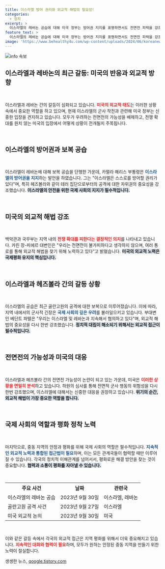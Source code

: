 ```yaml
---
title: 이스라엘 방어 권리와 외교적 해법의 필요성!
categories:
  - 정치
excerpt: >
  이스라엘의 레바논 공습에 대해 미국 정부는 방어권 지지를 표명하면서도 전면전 피력을 강조했다. 해리스 부통령은 외교적 해법의 중요성을 역설하며 전쟁 확대를 원치 않는 입장을 밝혔다. 긴장감이 고조되는 중동, 그 배경은 과연 무엇일까?
feature_text: >
  이스라엘의 레바논 공습에 대해 미국 정부는 방어권 지지를 표명하면서도 전면전 피력을 강조했다. 해리스 부통령은 외교적 해법의 중요성을 역설하며 전쟁 확대를 원치 않는 입장을 밝혔다. 긴장감이 고조되는 중동, 그 배경은 과연 무엇일까?
image: 'https://www.behealthy4u.com/wp-content/uploads/2024/06/koreanews.jpg'
---
```


<p><img src="https://www.behealthy4u.com/wp-content/uploads/2024/06/koreanews.jpg" alt="info 속보" /></p>

<h2 data-ke-size="size26">이스라엘과 레바논의 최근 갈등: 미국의 반응과 외교적 방향</h2>

<p data-ke-size="size16">&nbsp;</p>

<p>이스라엘과 레바논 간의 갈등이 심화되고 있습니다. <b><span style="color: #ee2323;">미국의 외교적 태도</span></b>는 이러한 상황 속에서 중요한 역할을 하고 있으며, 현재 이스라엘의 군사 작전과 관련해 미국 정부는 신중한 입장을 견지하고 있습니다. 모두가 우려하는 전면전의 가능성을 배제하고, 전쟁 확대를 원치 않는 미국의 입장에서 어떻게 상황이 전개될지 주목됩니다.</p>

<p data-ke-size="size16">&nbsp;</p>

<h2 data-ke-size="size26">이스라엘의 방어권과 보복 공습</h2>

<p data-ke-size="size16">&nbsp;</p>

<p>이스라엘이 레바논에 대해 보복 공습을 단행한 가운데, 카멀라 해리스 부통령은 <b><span style="color: #1a5490;">이스라엘의 방어권을 지지</span></b>하는 발언을 하였습니다. 그는 "이스라엘은 스스로를 방어할 권리가 있다"며, 특히 헤즈볼라와 같이 테러 집단으로부터의 공격에 대한 자위권의 중요성을 강조했습니다. <b><span style="background-color: #21538527;">이스라엘의 안전을 위한 국제 사회의 지지가 필수적입니다.</span></b></p>

<p data-ke-size="size16">&nbsp;</p>

<h2 data-ke-size="size26">미국의 외교적 해법 강조</h2>

<p data-ke-size="size16">&nbsp;</p>

<p>백악관과 국무부는 지역 내의 <b><span style="color: #ee2323;">전쟁 확대를 피한다는 결정적인 의지</span></b>를 나타내고 있습니다. 카린 장-피에르 대변인은 "우리는 전면전이 불가피하다고 생각하지 않으며, 여러 통로를 통해 외교적 해법을 찾기 위해 노력하고 있다”고 밝혔습니다. <b><span style="background-color: #21538527;">미국의 외교적 노력은 국제평화 유지의 핵심입니다.</span></b></p>

<p data-ke-size="size16">&nbsp;</p>

<h2 data-ke-size="size26">이스라엘과 헤즈볼라 간의 갈등 상황</h2>

<p data-ke-size="size16">&nbsp;</p>

<p>이스라엘의 공습은 최근 골란고원의 공격에 대한 보복으로 이루어졌습니다. 이에 따라, 지역 내에서의 군사적 긴장은 <b><span style="color: #1a5490;">국제 사회의 깊은 우려</span></b>를 불러일으키고 있습니다. 부대변인 베단트 파텔은 "우리는 이스라엘 및 레바논과 지속해서 협의하고 있다"며, 외교적 해법의 중요성을 다시 한번 강조했습니다. <b><span style="background-color: #21538527;">정치적 대립이 해소되기 위해서는 외교적 접근이 필수적입니다.</span></b></p>

<p data-ke-size="size16">&nbsp;</p>

<h2 data-ke-size="size26">전면전의 가능성과 미국의 대응</h2>

<p data-ke-size="size16">&nbsp;</p>

<p>이스라엘과 헤즈볼라 간의 전면전 가능성이 논란이 되고 있는 가운데, 미국은 <b><span style="color: #ee2323;">이러한 상황을 면밀히 분석</span></b>하고 있습니다. 하원의 심사를 통해 전면적 군사 행동의 위험성을 다시 한번 강조했으며, 이스라엘에 대해서는 신중한 대응을 권장하고 있습니다. <b><span style="background-color: #21538527;">위기의 순간, 외교적 해법이 가장 중요한 역할을 합니다.</span></b></p>

<p data-ke-size="size16">&nbsp;</p>

<h2 data-ke-size="size26">국제 사회의 역할과 평화 정착 노력</h2>

<p data-ke-size="size16">&nbsp;</p>

<p>마지막으로, 중동 지역의 안정과 평화를 위해 국제 사회의 역할은 필수적입니다. <b><span style="color: #1a5490;">지속적인 외교적 노력과 통합된 접근법이 필요</span></b>하며, 이는 모든 관계국들이 협력할 때만 이루어질 수 있습니다. 각국의 정치적 이해관계를 넘어서서, 평화로운 해결 방안을 찾는 것이 중요합니다. <b><span style="background-color: #21538527;">협력과 소통이 평화를 자아낼 수 있습니다.</span></b></p>

<p data-ke-size="size16">&nbsp;</p>

<table style="width:100%">
    <tr>
        <th><b>주요 사건</b></th>
        <th><b>날짜</b></th>
        <th><b>관련국</b></th>
    </tr>
    <tr>
        <td>이스라엘의 레바논 공습</td>
        <td>2023년 9월 30일</td>
        <td>이스라엘, 레바논</td>
    </tr>
    <tr>
        <td>골란고원 공격 사건</td>
        <td>2023년 9월 27일</td>
        <td>이스라엘</td>
    </tr>
    <tr>
        <td>미국 외교적 논의</td>
        <td>2023년 9월 30일</td>
        <td>미국</td>
    </tr>
</table>

<p data-ke-size="size16">&nbsp;</p>

<p>이와 같은 갈등 속에서 각국의 외교적 접근은 지역 평화를 위해서 더욱 중요해지고 있습니다. <b><span style="color: #ee2323;">지속적인 대화와 협력이 필요</span></b>하며, 모두가 원하는 안정된 중동 지역을 만들기 위한 노력이 절실합니다.</p>
생생한 뉴스, <a href="https://qoogle.tistory.com" rel="dofollow">qoogle.tistory.com</a>


